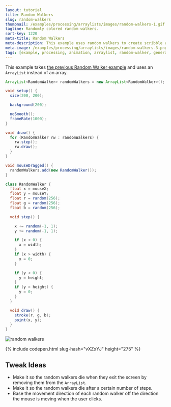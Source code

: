 ```yaml
---
layout: tutorial
title: Random Walkers
slug: random-walkers
thumbnail: /examples/processing/arraylists/images/random-walkers-1.gif
tagline: Randomly colored random walkers.
sort-key: 1220
meta-title: Random Walkers
meta-description: This example uses random walkers to create scribble art!
meta-image: /examples/processing/arraylists/images/random-walkers-3.png
tags: [example, processing, animation, arraylist, random-walker, generative-art, emergence]
---
```


This example takes [the previous Random Walker example](/examples/processing/input/random-walker.html) and uses an `ArrayList` instead of an array.

```java
ArrayList<RandomWalker> randomWalkers = new ArrayList<RandomWalker>();

void setup() {
  size(200, 200);

  background(200);

  noSmooth();
  frameRate(1000);
}

void draw() {
  for (RandomWalker rw : randomWalkers) {
    rw.step();
    rw.draw();
  }
}

void mouseDragged() {
  randomWalkers.add(new RandomWalker());
}

class RandomWalker {
  float x = mouseX;
  float y = mouseY;
  float r = random(256);
  float g = random(256);
  float b = random(256);

  void step() {

    x += random(-1, 1);
    y += random(-1, 1);

    if (x < 0) {
      x = width;
    }
    if (x > width) {
      x = 0;
    }

    if (y < 0) {
      y = height;
    }
    if (y > height) {
      y = 0;
    }
  }

  void draw() {
    stroke(r, g, b);
    point(x, y);
  }
}
```

![random walkers](images/random-walkers-2.gif)

{% include codepen.html slug-hash="vXZxYJ" height="275" %}
    
## Tweak Ideas

- Make it so the random walkers die when they exit the screen by removing them from the `ArrayList`.
- Make it so the random walkers die after a certain number of steps.
- Base the movement direction of each random walker off the direction the mouse is moving when the user clicks.
